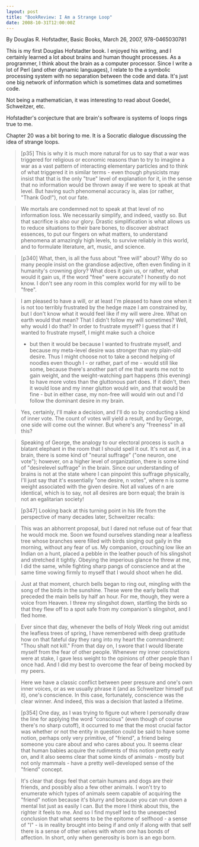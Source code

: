 ```yaml
---
layout: post
title: "BookReview: I Am a Strange Loop"
date: 2008-10-31T12:00:00Z
---
```

By Douglas R. Hofstadter, Basic Books, March 26, 2007, 978-0465030781

This is my first Douglas Hofstadter book.  I enjoyed his writing,
and I certainly learned a lot about brains and human thought
processes.  As a programmer, I think about the brain as a
computer processor.  Since I write a lot of Perl (and other dynamic
languages), I relate to the a symbolic processing system with no
separation between the code and data.  It's just one big network of
information which is sometimes data and sometimes code.

Not being a mathematician, it was interesting to read about Goedel,
Schweitzer, etc.

Hofstadter's conjecture that are brain's software is systems of loops
rings true to me.

Chapter 20 was a bit boring to me.  It is a Socratic dialogue
discussing the idea of strange loops.


> [p35] This is why it is much more natural for us to say that a war was
> triggered for religious or economic reasons than to try to imagine a
> war as a vast pattern of interacting elementary particles and to think
> of what triggered it in similar terms - even though physicists may
> insist that that is the only "true" level of explanation for it, in
> the sense that no information would be thrown away if we were to speak
> at that level. But having such phenomenal accuracy is, alas (or
> rather, "Thank God!"), not our fate.



> We mortals are condemned not to speak at that level of no information
> loss. We necessarily simplify, and indeed, vastly so. But that
> sacrifice is also our glory. Drastic simplification is what allows us
> to reduce situations to their bare bones, to discover abstract
> essences, to put our fingers on what matters, to understand phenomena
> at amazingly high levels, to survive reliably in this world, and to
> formulate literature, art, music, and science.



> [p340] What, then, is all the fuss about "free will" about? Why do so many
> people insist on the grandiose adjective, often even finding in it
> humanity's crowning glory? What does it gain us, or rather, what would
> it gain us, if the word "free" were accurate? I honestly do not
> know. I don't see any room in this complex world for my will to be
> "free".



> I am pleased to have a will, or at least I'm pleased to have one when
> it is not too terribly frustrated by the hedge maze I am constrained
> by, but I don't know what it would feel like if my will were
> Jree. What on earth would that mean? That I didn't follow my will
> sometimes? Well, why would I do that? In order to frustrate myself? I
> guess that if I wanted to frustrate myself, I might make such a choice
> - but then it would be because I wanted to frustrate myself, and
> because my meta-level desire was stronger than my plain-old
> desire. Thus I might choose not to take a second helping of noodles
> even though I - or rather, part of me - would still like some, because
> there's another part of me that wants me not to gain weight, and the
> weight-watching part happens (this evening) to have more votes than
> the gluttonous part does. If it didn't, then it would lose and my
> inner glutton would win, and that would be fine - but in either case,
> my non-free will would win out and I'd follow the dominant desire in
> my brain.



> Yes, certainly, I'll make a decision, and I'll do so by conducting a
> kind of inner vote. The count of votes will yield a result, and by
> George, one side will come out the winner. But where's any "freeness"
> in all this?



> Speaking of George, the analogy to our electoral process is such a
> blatant elephant in the room that I should spell it out. It's not as
> if, in a brain, there is some kind of "neural suffrage" ("one neuron,
> one vote"); however, on a higher level of organization, there is some
> kind of "desirelevel suffrage" in the brain. Since our understanding
> of brains is not at the state where I can pinpoint this suffrage
> physically, I'll just say that it's essentially "one desire, n votes",
> where n is some weight associated with the given desire. Not all
> values of n are identical, which is to say, not all desires are born
> equal; the brain is not an egalitarian society!



> [p347] Looking back at this turning point in his life from the
> perspective of many decades later, Schweitzer recalls:



> This was an abhorrent proposal, but I dared not refuse out of fear
> that he would mock me. Soon we found ourselves standing near a
> leafless tree whose branches were filled with birds singing out gaily
> in the morning, without any fear of us. My companion, crouching low
> like an Indian on a hunt, placed a pebble in the leather pouch of his
> slingshot and stretched it tightly. Obeying the imperious glance he
> threw at me, I did the same, while fighting sharp pangs of conscience
> and at the same time vowing firmly to myself that I would shoot when
> he did.



> Just at that moment, church bells began to ring out, mingling with the
> song of the birds in the sunshine. These were the early bells that
> preceded the main bells by half an hour. For me, though, they were a
> voice from Heaven. I threw my slingshot down, startling the birds so
> that they flew off to a spot safe from my companion's slingshot, and I
> fled home.



> Ever since that day, whenever the bells of Holy Week ring out amidst
> the leafless trees of spring, I have remembered with deep gratitude
> how on that fateful day they rang into my heart the commandment: "Thou
> shalt not kill." From that day on, I swore that I would liberate
> myself from the fear of other people. Whenever my inner convictions
> were at stake, I gave less weight to the opinions of other people than
> I once had. And I did my best to overcome the fear of being mocked by
> my peers.



> Here we have a classic conflict between peer pressure and one's own
> inner voices, or as we usually phrase it (and as Schweitzer himself
> put it), one's conscience. In this case, fortunately, conscience was
> the clear winner. And indeed, this was a decision that lasted a
> lifetime.



> [p354] One day, as I was trying to figure out where I personally draw
> the line for applying the word "conscious" (even though of course
> there's no sharp cutoff), it occurred to me that the most crucial
> factor was whether or not the entity in question could be said to have
> some notion, perhaps only very primitive, of "friend", a friend being
> someone you care about and who cares about you. It seems clear that
> human babies acquire the rudiments of this notion pretty early on, and
> it also seems clear that some kinds of animals - mostly but not only
> mammals - have a pretty well-developed sense of the "friend" concept.



> It's clear that dogs feel that certain humans and dogs are their
> friends, and possibly also a few other animals. I won't try to
> enumerate which types of animals seem capable of acquiring the
> "friend" notion because it's blurry and because you can run down a
> mental list just as easily I can. But the more I think about this, the
> righter it feels to me. And so I find myself led to the unexpected
> conclusion that what seems to be the epitome of selfhood - a sense of
> "I" - is in reality brought into being if and only if along with that
> self there is a sense of other selves with whom one has bonds of
> affection. In short, only when generosity is born is an ego born.



